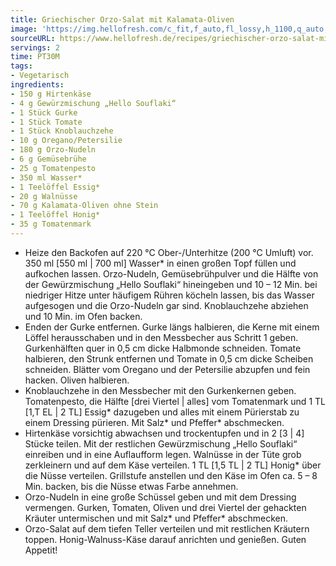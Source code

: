```yaml
---
title: Griechischer Orzo-Salat mit Kalamata-Oliven
image: 'https://img.hellofresh.com/c_fit,f_auto,fl_lossy,h_1100,q_auto,w_2600/hellofresh_s3/image/griechischer-orzo-salat-mit-kalamata-oliven-bbe43455.jpg'
sourceURL: https://www.hellofresh.de/recipes/griechischer-orzo-salat-mit-kalamata-oliven-62fdff62b67c677fb108551b
servings: 2
time: PT30M
tags:
- Vegetarisch
ingredients:
- 150 g Hirtenkäse
- 4 g Gewürzmischung „Hello Souflaki“
- 1 Stück Gurke
- 1 Stück Tomate
- 1 Stück Knoblauchzehe
- 10 g Oregano/Petersilie
- 180 g Orzo-Nudeln
- 6 g Gemüsebrühe
- 25 g Tomatenpesto
- 350 ml Wasser*
- 1 Teelöffel Essig*
- 20 g Walnüsse
- 70 g Kalamata-Oliven ohne Stein
- 1 Teelöffel Honig*
- 35 g Tomatenmark
---
```


- Heize den Backofen auf 220 °C Ober-/Unterhitze (200 °C Umluft) vor.  350 ml [550 ml | 700 ml] Wasser\* in einen großen Topf füllen und aufkochen lassen.  Orzo-Nudeln, Gemüsebrühpulver und die Hälfte von der Gewürzmischung „Hello Souflaki“ hineingeben und 10 – 12 Min. bei niedriger Hitze unter häufigem Rühren köcheln lassen, bis das Wasser aufgesogen und die Orzo-Nudeln gar sind.  Knoblauchzehe abziehen und 10 Min. im Ofen backen.
- Enden der Gurke entfernen. Gurke längs halbieren, die Kerne mit einem Löffel herausschaben und in den Messbecher aus Schritt 1 geben. Gurkenhälften quer in 0,5 cm dicke Halbmonde schneiden.  Tomate halbieren, den Strunk entfernen und Tomate in 0,5 cm dicke Scheiben schneiden.  Blätter vom Oregano und der Petersilie abzupfen und fein hacken.  Oliven halbieren.
- Knoblauchzehe in den Messbecher mit den Gurkenkernen geben.  Tomatenpesto, die Hälfte [drei Viertel | alles] vom Tomatenmark und 1 TL [1,T EL | 2 TL] Essig\* dazugeben und alles mit einem Pürierstab zu einem Dressing pürieren. Mit Salz\* und Pfeffer\* abschmecken.
- Hirtenkäse vorsichtig abwachsen und trockentupfen und in 2 [3 | 4] Stücke teilen. Mit der restlichen Gewürzmischung „Hello Souflaki“ einreiben und in eine Auflaufform legen.  Walnüsse in der Tüte grob zerkleinern und auf dem Käse verteilen.  1 TL [1,5 TL | 2 TL] Honig\* über die Nüsse verteilen.  Grillstufe anstellen und den Käse im Ofen ca. 5 – 8 Min. backen, bis die Nüsse etwas Farbe annehmen.
- Orzo-Nudeln in eine große Schüssel geben und mit dem Dressing vermengen.  Gurken, Tomaten, Oliven und drei Viertel der gehackten Kräuter untermischen und mit Salz\* und Pfeffer\* abschmecken.
- Orzo-Salat auf dem tiefen Teller verteilen und mit restlichen Kräutern toppen. Honig-Walnuss-Käse darauf anrichten und genießen.  Guten Appetit!
